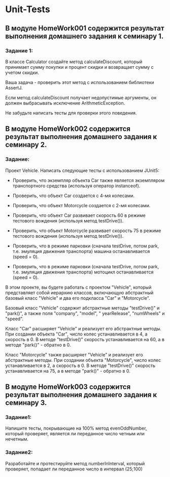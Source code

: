 # Unit-Tests

## В модуле HomeWork001 содержится результат выполнения домашнего задания к семинару 1.

### Задание 1:

В классе Calculator создайте метод calculateDiscount, который принимает сумму покупки и процент скидки и возвращает
сумму с учетом скидки.

Ваша задача - проверить этот метод с использованием библиотеки AssertJ.

Если метод calculateDiscount получает недопустимые аргументы, он должен выбрасывать исключение ArithmeticException.

Не забудьте написать тесты для проверки этого поведения.

## В модуле HomeWork002 содержится результат выполнения домашнего задания к семинару 2.

### Задание:

Проект Vehicle. Написать следующие тесты с использованием JUnit5:

- Проверить, что экземпляр объекта Car также является экземпляром транспортного средства (используя оператор
  instanceof).

- Проверить, что объект Car создается с 4-мя колесами.

- Проверить, что объект Motorcycle создается с 2-мя колесами.

- Проверить, что объект Car развивает скорость 60 в режиме тестового вождения (используя метод testDrive()).

- Проверить, что объект Motorcycle развивает скорость 75 в режиме тестового вождения (используя метод testDrive()).

- Проверить, что в режиме парковки (сначала testDrive, потом park, т.е. эмуляция движения транспорта) машина
  останавливается (speed = 0).

- Проверить, что в режиме парковки (сначала testDrive, потом park, т.е. эмуляция движения транспорта) мотоцикл
  останавливается (speed = 0).

В этом проекте, вы будете работать с проектом "Vehicle", который представляет собой иерархию классов, включающую
абстрактный базовый класс "Vehicle" и два его подкласса "Car" и "Motorcycle".

Базовый класс "Vehicle" содержит абстрактные методы "testDrive()" и "park()", а также поля "company", "model", "
yearRelease", "numWheels" и "speed".

Класс "Car" расширяет "Vehicle" и реализует его абстрактные методы. При создании объекта "Car", число колес
устанавливается в 4, а скорость в 0. В методе "testDrive()" скорость устанавливается на 60, а в методе "park()" -
обратно в 0.

Класс "Motorcycle" также расширяет "Vehicle" и реализует его абстрактные методы. При создании объекта "Motorcycle",
число колес устанавливается в 2, а скорость в 0. В методе "testDrive()" скорость устанавливается на 75, а в методе 
"park()" - обратно в 0.


## В модуле HomeWork003 содержится результат выполнения домашнего задания к семинару 3.

### Задание1:

Напишите тесты, покрывающие на 100% метод evenOddNumber, который проверяет, является ли
переданное число четным или нечетным.

### Задание2:
Разработайте и протестируйте метод numberInInterval, который проверяет, попадает ли
переданное число в интервал (25;100)